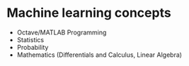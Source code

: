 # Machine learning concepts
- Octave/MATLAB Programming
- Statistics
- Probability
- Mathematics (Differentials and Calculus, Linear Algebra)
